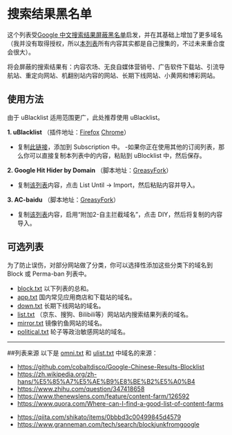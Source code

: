 # 搜索结果黑名单
这个列表受[Google 中文搜索结果屏蔽黑名单](https://github.com/cobaltdisco/Google-Chinese-Results-Blocklist)启发，并在其基础上增加了更多域名（我并没有取得授权，所以[本列表](https://raw.githubusercontent.com/Lehmaning/Search-Results-Blocklist/master/perma-ban.txt)所有内容其实都是自己搜集的，不过未来重合度会很大）。

将会屏蔽的搜索结果有：内容农场、无良自媒体营销号、广告软件下载站、引流导航站、重定向网站、机翻别站内容的网站、长期下线网站、小黄网和博彩网站。

## 使用方法
由于 uBlacklist 适用范围更广，此处推荐使用 uBlacklist。

**1. uBlacklist**
（插件地址：[Firefox](https://addons.mozilla.org/zh-CN/firefox/addon/ublacklist/) [Chrome](https://chrome.google.com/webstore/detail/ublacklist/pncfbmialoiaghdehhbnbhkkgmjanfhe)）
 - 复制[此链接](https://raw.githubusercontent.com/Lehmaning/Search-Results-Blocklist/master/ulist.txt)，添加到 Subscription 中。
 -如果你正在使用其他的订阅列表，那么你可以直接复制本列表中的内容，粘贴到 uBlocklist 中，然后保存。

**2. Google Hit Hider by Domain**
（脚本地址：[GreasyFork](https://greasyfork.org/zh-CN/scripts/1682-google-hit-hider-by-domain-search-filter-block-sites)）
 - 复制[该列表](https://raw.githubusercontent.com/Lehmaning/Search-Results-Blocklist/master/perma-ban.txt)内容，点击 List Until → Import，然后粘贴内容并导入。

**3. AC-baidu**
（脚本地址：[GreasyFork](https://greasyfork.org/zh-CN/scripts/14178-ac-baidu-%E9%87%8D%E5%AE%9A%E5%90%91%E4%BC%98%E5%8C%96%E7%99%BE%E5%BA%A6%E6%90%9C%E7%8B%97%E8%B0%B7%E6%AD%8C%E5%BF%85%E5%BA%94%E6%90%9C%E7%B4%A2-favicon-%E5%8F%8C%E5%88%97)）
 - 复制[该列表](https://raw.githubusercontent.com/Lehmaning/Search-Results-Blocklist/master/perma-ban.txt)内容，启用“附加2-自主拦截域名”，点击 DIY，然后将复制的内容导入。

<!-- 在手机上使用本列表-->

## 可选列表
为了防止误伤，对部分网站做了分类，你可以选择性添加这些分类下的域名到 Block 或 Perma-ban 列表中。
- [block.txt](https://raw.githubusercontent.com/Lehmaning/Search-Results-Blocklist/master/block.txt) 以下列表的总和。
- [app.txt](https://raw.githubusercontent.com/Lehmaning/Search-Results-Blocklist/master/groups/app.txt) 国内常见应用商店和下载站的域名。
- [down.txt](https://raw.githubusercontent.com/Lehmaning/Search-Results-Blocklist/master/groups/down.txt) 长期下线网站的域名。
- [list.txt](https://raw.githubusercontent.com/Lehmaning/Search-Results-Blocklist/master/groups/list.txt) （京东、搜狗、Bilibili等）网站站内搜索结果列表的域名。
- [mirror.txt](https://raw.githubusercontent.com/Lehmaning/Search-Results-Blocklist/master/groups/mirror.txt) 镜像钓鱼网站的域名。
- [political.txt](https://raw.githubusercontent.com/Lehmaning/Search-Results-Blocklist/master/groups/political.txt) 轮子等政治敏感网站的域名。

----
##列表来源
以下是 [omni.txt](https://raw.githubusercontent.com/Lehmaning/Search-Results-Blocklist/master/omni.txt) 和 [ulist.txt](https://raw.githubusercontent.com/Lehmaning/Search-Results-Blocklist/master/ulist.txt) 中域名的来源：
- https://github.com/cobaltdisco/Google-Chinese-Results-Blocklist
- https://zh.wikipedia.org/zh-hans/%E5%85%A7%E5%AE%B9%E8%BE%B2%E5%A0%B4
- https://www.zhihu.com/question/347418658
- https://www.thenewslens.com/feature/content-farm/126592
- https://www.quora.com/Where-can-I-find-a-good-list-of-content-farms
<!--https://github.com/danny0838/content-farm-terminator/tree/gh-pages--> 
- https://qiita.com/shikato/items/0bbbd3c00499845d4579
- https://www.granneman.com/tech/search/blockjunkfromgoogle
